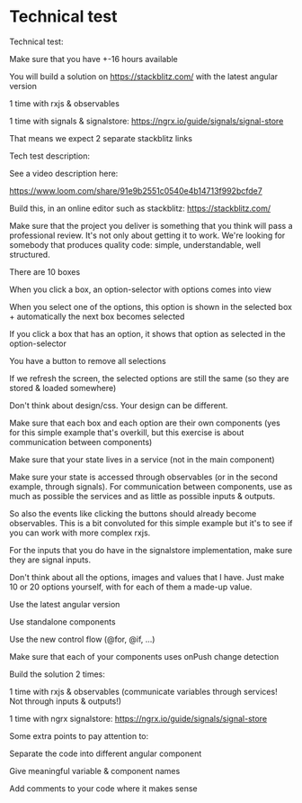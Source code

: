 # Technical test

Technical test:

 

Make sure that you have +-16 hours available

You will build a solution on https://stackblitz.com/  with the latest angular version

1 time with rxjs & observables

1 time with signals & signalstore: https://ngrx.io/guide/signals/signal-store

That means we expect 2 separate stackblitz links

 

Tech test description:

 

See a video description here:

https://www.loom.com/share/91e9b2551c0540e4b14713f992bcfde7

 

Build this, in an online editor such as stackblitz: https://stackblitz.com/

 

Make sure that the project you deliver is something that you think will pass a professional review. It's not only about getting it to work. We're looking for somebody that produces quality code: simple, understandable, well structured.

 

There are 10 boxes

When you click a box, an option-selector with options comes into view

When you select one of the options, this option is shown in the selected box + automatically the next box becomes selected

If you click a box that has an option, it shows that option as selected in the option-selector

You have a button to remove all selections

If we refresh the screen, the selected options are still the same (so they are stored & loaded somewhere)

 

Don't think about design/css. Your design can be different.

Make sure that each box and each option are their own components (yes for this simple example that's overkill, but this exercise is about communication between components)

Make sure that your state lives in a service (not in the main component)

Make sure your state is accessed through observables (or in the second example, through signals). For communication between components, use as much as possible the services and as little as possible inputs & outputs.

So also the events like clicking the buttons should already become observables. This is a bit convoluted for this simple example but it's to see if you can work with more complex rxjs.

For the inputs that you do have in the signalstore implementation, make sure they are signal inputs.

 

Don't think about all the options, images and values that I have. Just make 10 or 20 options yourself, with for each of them a made-up value.

Use the latest angular version

Use standalone components

Use the new control flow (@for, @if, ...)

Make sure that each of your components uses onPush change detection

Build the solution 2 times:

1 time with rxjs & observables (communicate variables through services! Not through inputs & outputs!)

1 time with ngrx signalstore: https://ngrx.io/guide/signals/signal-store

 

Some extra points to pay attention to:

Separate the code into different angular component

Give meaningful variable & component names

Add comments to your code where it makes sense
